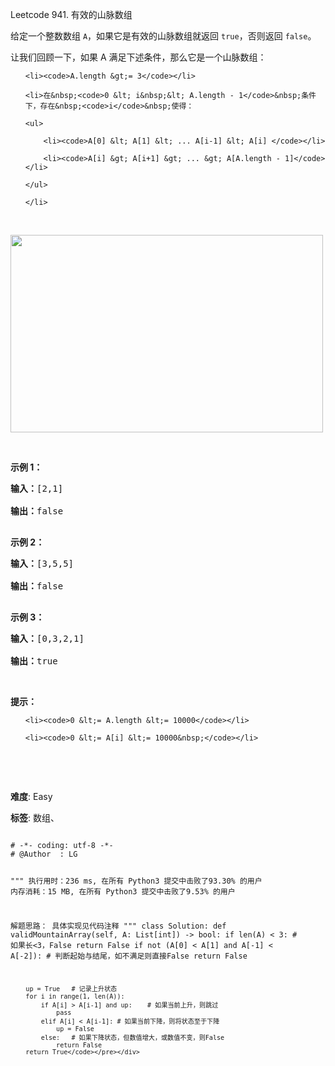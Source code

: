 Leetcode 941. 有效的山脉数组
<p>给定一个整数数组&nbsp;<code>A</code>，如果它是有效的山脉数组就返回&nbsp;<code>true</code>，否则返回 <code>false</code>。</p>


<p>让我们回顾一下，如果 A 满足下述条件，那么它是一个山脉数组：</p>



<ul>

	<li><code>A.length &gt;= 3</code></li>

	<li>在&nbsp;<code>0 &lt; i&nbsp;&lt; A.length - 1</code>&nbsp;条件下，存在&nbsp;<code>i</code>&nbsp;使得：

	<ul>

		<li><code>A[0] &lt; A[1] &lt; ... A[i-1] &lt; A[i] </code></li>

		<li><code>A[i] &gt; A[i+1] &gt; ... &gt; A[A.length - 1]</code></li>

	</ul>

	</li>

</ul>



<p>&nbsp;</p>



<p><img alt="" src="https://assets.leetcode.com/uploads/2019/10/20/hint_valid_mountain_array.png" style="height: 316px; width: 500px;"></p>



<p>&nbsp;</p>



<p><strong>示例 1：</strong></p>



<pre><strong>输入：</strong>[2,1]

<strong>输出：</strong>false

</pre>



<p><strong>示例 2：</strong></p>



<pre><strong>输入：</strong>[3,5,5]

<strong>输出：</strong>false

</pre>



<p><strong>示例 3：</strong></p>



<pre><strong>输入：</strong>[0,3,2,1]

<strong>输出：</strong>true</pre>



<p>&nbsp;</p>



<p><strong>提示：</strong></p>



<ol>

	<li><code>0 &lt;= A.length &lt;= 10000</code></li>

	<li><code>0 &lt;= A[i] &lt;= 10000&nbsp;</code></li>

</ol>



<p>&nbsp;</p>



<p>&nbsp;</p>





 **难度**: Easy



 **标签**: 数组、 





<div class="hcb_wrap">
<pre class="prism undefined-numbers lang-python" data-lang="Python"><code>
# -*- coding: utf-8 -*-
# @Author  : LG

"""
执行用时：236 ms, 在所有 Python3 提交中击败了93.30% 的用户
内存消耗：15 MB, 在所有 Python3 提交中击败了9.53% 的用户

解题思路：
    具体实现见代码注释
"""
class Solution:
    def validMountainArray(self, A: List[int]) -> bool:
        if len(A) < 3:  # 如果长<3，False
            return False
        if not (A[0] < A[1] and A[-1] < A[-2]): # 判断起始与结尾，如不满足则直接False
            return False

        up = True   # 记录上升状态
        for i in range(1, len(A)):
            if A[i] > A[i-1] and up:    # 如果当前上升，则跳过
                pass
            elif A[i] < A[i-1]: # 如果当前下降，则将状态至于下降
                up = False
            else:   # 如果下降状态，但数值增大，或数值不变，则False
                return False
        return True</code></pre></div>
